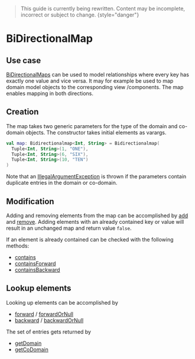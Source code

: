 [BiDirectionalMapKDoc]: /docs/tools.aqua.bgw.util/-bidirectional-map/index.html
[addKDoc]: /docs/tools.aqua.bgw.util/-bidirectional-map/add.html
[removeKDoc]: /docs/tools.aqua.bgw.util/-bidirectional-map/remove.html
[containsKDoc]: /docs/tools.aqua.bgw.util/-bidirectional-map/contains.html
[containsForwardKDoc]: /docs/tools.aqua.bgw.util/-bidirectional-map/contains-forward.html
[containsBackwardKDoc]: /docs/tools.aqua.bgw.util/-bidirectional-map/contains-backward.html
[forwardKDoc]: /docs/tools.aqua.bgw.util/-bidirectional-map/forward.html
[forwardOrNullKDoc]: /docs/tools.aqua.bgw.util/-bidirectional-map/forward-or-null.html
[backwardKDoc]: /docs/tools.aqua.bgw.util/-bidirectional-map/backward.html
[backwardOrNullKDoc]: /docs/tools.aqua.bgw.util/-bidirectional-map/backward-or-null.html
[getDomainKDoc]: /docs/tools.aqua.bgw.util/-bidirectional-map/get-domain.html
[getCoDomainKDoc]: /docs/tools.aqua.bgw.util/-bidirectional-map/get-co-domain.html
[IllegalArgumentExceptionDoc]: https://kotlinlang.org/api/latest/jvm/stdlib/kotlin/-illegal-argument-exception/

> This guide is currently being rewritten. Content may be incomplete, incorrect or subject to change.
> {style="danger"}

# BiDirectionalMap

## Use case

[BiDirectionalMaps][BiDirectionalMapKDoc] can be used to model relationships where every key has exactly one value and
vice versa.
It may for example be used to map domain model objects to the corresponding view /components. The map enables mapping in both directions.

## Creation

The map takes two generic parameters for the type of the domain and co-domain objects.
The constructor takes initial elements as varargs.

```kotlin
val map: Bidirectionalmap<Int, String> = Bidirectionalmap(
  Tuple<Int, String>(1, "ONE"),
  Tuple<Int, String>(6, "SIX"),
  Tuple<Int, String>(10, "TEN")
)
```

Note that an [IllegalArgumentException][IllegalArgumentExceptionDoc]
is thrown if the parameters contain duplicate entries in the domain or co-domain.

## Modification

Adding and removing elements from the map can be accomplished by [add][addKDoc] and [remove][removeKDoc].
Adding elements with an already contained key or value will result in an unchanged map and return value `false`.

If an element is already contained can be checked with the following methods:

- [contains][containsKDoc]
- [containsForward][containsForwardKDoc]
- [containsBackward][containsBackwardKDoc]

## Lookup elements

Looking up elements can be accomplished by

- [forward][forwardKDoc] / [forwardOrNull][forwardOrNullKDoc]
- [backward][backwardKDoc] / [backwardOrNull][backwardOrNullKDoc]

The set of entries gets returned by

- [getDomain][getDomainKDoc]
- [getCoDomain][getCoDomainKDoc]
